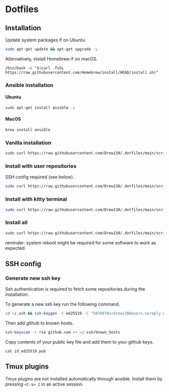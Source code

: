 # Dotfiles

## Installation

Update system packages if on Ubuntu.
```bash
sudo apt-get update && apt-get upgrade -y
```

Alternatively, install Homebrew if on macOS.
```
/bin/bash -c "$(curl -fsSL https://raw.githubusercontent.com/Homebrew/install/HEAD/install.sh)"
```

### Ansible installation

#### Ubuntu

```bash
sudo apt-get install ansible -y
```

#### MacOS

```bash
brew install ansible
```

### Vanilla installation

```bash
sudo curl https://raw.githubusercontent.com/Drew138/.dotfiles/main/scripts/install.sh | bash
```

### Install with user repositories

SSH config required (see below).
```bash
sudo curl https://raw.githubusercontent.com/Drew138/.dotfiles/main/scripts/install.sh | bash -s -- -r
```

### Install with kitty terminal

```bash
sudo curl https://raw.githubusercontent.com/Drew138/.dotfiles/main/scripts/install.sh | bash -s -- -k
```

### Install all

```bash
sudo curl https://raw.githubusercontent.com/Drew138/.dotfiles/main/scripts/install.sh | bash -s -- -k -r
```

reminder: system reboot might be required for some software to work as expected.

## SSH config
### Generate new ssh key

Ssh authentication is required to fetch some repositories during the installation. 

To generate a new ssh key run the following command.

```bash
cd ~/.ssh && ssh-keygen -t ed25519 -C "58788781+drew138@users.noreply.github.com"
```

Then add github to known hosts.

```bash
ssh-keyscan -t rsa github.com >> ~/.ssh/known_hosts
```

Copy contents of your public key file and add them to your github keys.

```
cat id_ed25519.pub
```

## Tmux plugins

Tmux plugins are not installed automatically through ansible. Install them by pressing `<C-a> I` in an active session.
